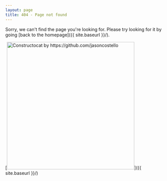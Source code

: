 ```yaml
---
layout: page
title: 404 - Page not found
---
```


Sorry, we can't find the page you're looking for.  Please try looking for it by going [back to the homepage]({{ site.baseurl }}/).

[<img src="{{ site.baseurl }}/images/404.jpg" alt="Constructocat by https://github.com/jasoncostello" style="width: 400px;"/>]({{ site.baseurl }}/)